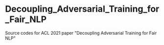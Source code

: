 # Decoupling_Adversarial_Training_for_Fair_NLP
Source codes for ACL 2021 paper "Decoupling Adversarial Training for Fair NLP"
